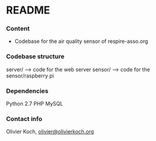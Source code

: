 # README #

### Content ###

* Codebase for the air quality sensor of respire-asso.org


### Codebase structure ###

server/  --> code for the web server
sensor/  --> code for the sensor/raspberry pi


### Dependencies ###

Python 2.7
PHP
MySQL
   

### Contact info ###

Olivier Koch, olivier@olivierkoch.org
